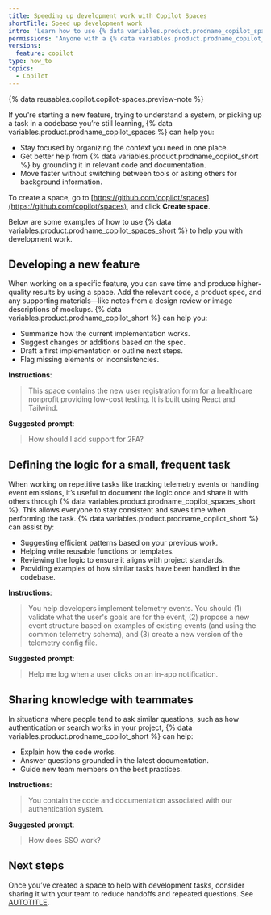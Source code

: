 ```yaml
---
title: Speeding up development work with Copilot Spaces
shortTitle: Speed up development work
intro: 'Learn how to use {% data variables.product.prodname_copilot_spaces %} to help you with development work.'
permissions: 'Anyone with a {% data variables.product.prodname_copilot_short %} license can use {% data variables.product.prodname_copilot_spaces_short %}.'
versions:
  feature: copilot
type: how_to
topics:
  - Copilot
---
```


{% data reusables.copilot.copilot-spaces.preview-note %}

If you're starting a new feature, trying to understand a system, or picking up a task in a codebase you’re still learning, {% data variables.product.prodname_copilot_spaces %} can help you:

* Stay focused by organizing the context you need in one place.
* Get better help from {% data variables.product.prodname_copilot_short %} by grounding it in relevant code and documentation.
* Move faster without switching between tools or asking others for background information.

To create a space, go to [https://github.com/copilot/spaces](https://github.com/copilot/spaces), and click **Create space**.

Below are some examples of how to use {% data variables.product.prodname_copilot_spaces_short %} to help you with development work.

## Developing a new feature

When working on a specific feature, you can save time and produce higher-quality results by using a space. Add the relevant code, a product spec, and any supporting materials—like notes from a design review or image descriptions of mockups. {% data variables.product.prodname_copilot_short %} can help you:

* Summarize how the current implementation works.
* Suggest changes or additions based on the spec.
* Draft a first implementation or outline next steps.
* Flag missing elements or inconsistencies.

**Instructions**:
> This space contains the new user registration form for a healthcare nonprofit providing low-cost testing. It is built using React and Tailwind.

**Suggested prompt**:
> How should I add support for 2FA?

## Defining the logic for a small, frequent task

When working on repetitive tasks like tracking telemetry events or handling event emissions, it’s useful to document the logic once and share it with others through {% data variables.product.prodname_copilot_spaces_short %}. This allows everyone to stay consistent and saves time when performing the task. {% data variables.product.prodname_copilot_short %} can assist by:

* Suggesting efficient patterns based on your previous work.
* Helping write reusable functions or templates.
* Reviewing the logic to ensure it aligns with project standards.
* Providing examples of how similar tasks have been handled in the codebase.

**Instructions**:
> You help developers implement telemetry events. You should (1) validate what the user's goals are for the event, (2) propose a new event structure based on examples of existing events (and using the common telemetry schema), and (3) create a new version of the telemetry config file.

**Suggested prompt**:
> Help me log when a user clicks on an in-app notification.

## Sharing knowledge with teammates

In situations where people tend to ask similar questions, such as how authentication or search works in your project, {% data variables.product.prodname_copilot_short %} can help:

* Explain how the code works.
* Answer questions grounded in the latest documentation.
* Guide new team members on the best practices.

**Instructions**:
> You contain the code and documentation associated with our authentication system.  

**Suggested prompt**:
> How does SSO work?

## Next steps

Once you’ve created a space to help with development tasks, consider sharing it with your team to reduce handoffs and repeated questions. See [AUTOTITLE](/copilot/using-github-copilot/copilot-spaces/collaborating-with-your-team-using-copilot-spaces).
